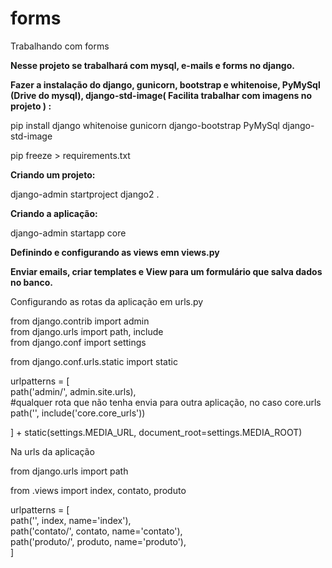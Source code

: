 # forms
Trabalhando com forms  

**Nesse projeto se trabalhará com mysql, e-mails e forms no django.**  

**Fazer a instalação do django, gunicorn, bootstrap e whitenoise, PyMySql (Drive do mysql), django-std-image( Facilita trabalhar com imagens no projeto ) :**    

pip install django whitenoise gunicorn django-bootstrap PyMySql django-std-image  

pip freeze > requirements.txt  

**Criando um projeto:**  

django-admin startproject django2 .

**Criando a aplicação:**    

django-admin startapp core

**Definindo e configurando as views emn views.py**  

**Enviar emails, criar templates e View para um formulário que salva dados no banco.**  

Configurando as rotas da aplicação em urls.py  

from django.contrib import admin  
from django.urls import path, include  
from django.conf import settings  

from django.conf.urls.static import static  

urlpatterns = [  
    path('admin/', admin.site.urls),  
    #qualquer rota que não tenha envia para outra aplicação, no caso core.urls  
    path('', include('core.core_urls'))  

] + static(settings.MEDIA_URL, document_root=settings.MEDIA_ROOT)  



Na urls da aplicação  

from django.urls import path  

from .views import index, contato, produto  

urlpatterns = [  
    path('', index, name='index'),  
    path('contato/', contato, name='contato'),  
    path('produto/', produto, name='produto'),  
]








